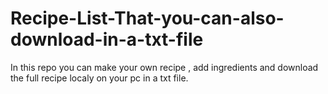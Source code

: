 # Recipe-List-That-you-can-also-download-in-a-txt-file
In this repo you can make your own recipe , add ingredients and download the full recipe localy on your pc in a txt file.
